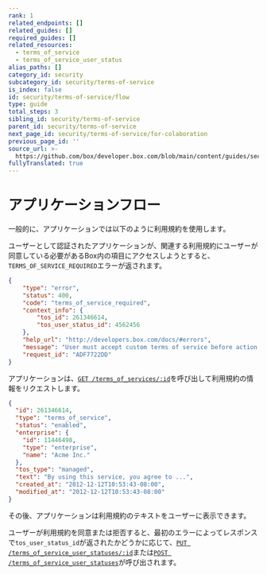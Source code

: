 ```yaml
---
rank: 1
related_endpoints: []
related_guides: []
required_guides: []
related_resources:
  - terms_of_service
  - terms_of_service_user_status
alias_paths: []
category_id: security
subcategory_id: security/terms-of-service
is_index: false
id: security/terms-of-service/flow
type: guide
total_steps: 3
sibling_id: security/terms-of-service
parent_id: security/terms-of-service
next_page_id: security/terms-of-service/for-colaboration
previous_page_id: ''
source_url: >-
  https://github.com/box/developer.box.com/blob/main/content/guides/security/terms-of-service/flow.md
fullyTranslated: true
---
```

# アプリケーションフロー

一般的に、アプリケーションでは以下のように利用規約を使用します。

ユーザーとして認証されたアプリケーションが、関連する利用規約にユーザーが同意している必要があるBox内の項目にアクセスしようとすると、`TERMS_OF_SERVICE_REQUIRED`エラーが返されます。

```json
{
    "type": "error",
    "status": 400,
    "code": "terms_of_service_required",
    "context_info": {
        "tos_id": 261346614,
        "tos_user_status_id": 4562456
    },
    "help_url": "http://developers.box.com/docs/#errors",
    "message": "User must accept custom terms of service before action can be taken",
    "request_id": "ADF7722DD"
}
```

アプリケーションは、[`GET /terms_of_services/:id`][get_tos_id]を呼び出して利用規約の情報をリクエストします。

```json
{
  "id": 261346614,
  "type": "terms_of_service",
  "status": "enabled",
  "enterprise": {
    "id": 11446498,
    "type": "enterprise",
    "name": "Acme Inc."
  },
  "tos_type": "managed",
  "text": "By using this service, you agree to ...",
  "created_at": "2012-12-12T10:53:43-08:00",
  "modified_at": "2012-12-12T10:53:43-08:00"
}
```

その後、アプリケーションは利用規約のテキストをユーザーに表示できます。

ユーザーが利用規約を同意または拒否すると、最初のエラーによってレスポンスで`tos_user_status_id`が返されたかどうかに応じて、[`PUT /terms_of_service_user_statuses/:id`][put_tosus]または[`POST /terms_of_service_user_statuses`][post_tosus]が呼び出されます。

[put_tosus]: e://put_terms_of_service_user_statuses_id

[post_tosus]: e://post_terms_of_service_user_statuses

[get_tos_id]: e://get_terms_of_services_id
